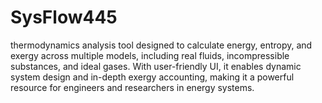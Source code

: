 # SysFlow445
thermodynamics analysis tool designed to calculate energy, entropy, and exergy across multiple models, including real fluids, incompressible substances, and ideal gases. With user-friendly UI, it enables dynamic system design and in-depth exergy accounting, making it a powerful resource for engineers and researchers in energy systems.

